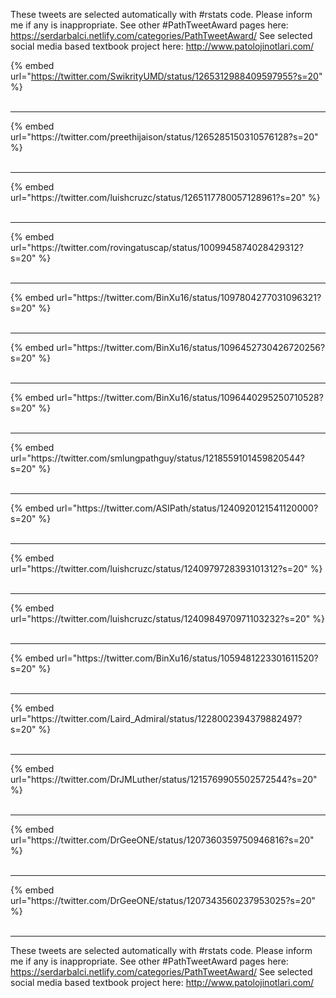 

These tweets are selected automatically with #rstats code. Please inform me if any is inappropriate.
See other #PathTweetAward pages here: https://serdarbalci.netlify.com/categories/PathTweetAward/ 
See selected social media based textbook project here: http://www.patolojinotlari.com/

{% embed url="https://twitter.com/SwikrityUMD/status/1265312988409597955?s=20" %}<br>
<br>
<hr>
{% embed url="https://twitter.com/preethijaison/status/1265285150310576128?s=20" %}<br>
<br>
<hr>
{% embed url="https://twitter.com/luishcruzc/status/1265117780057128961?s=20" %}<br>
<br>
<hr>
{% embed url="https://twitter.com/rovingatuscap/status/1009945874028429312?s=20" %}<br>
<br>
<hr>
{% embed url="https://twitter.com/BinXu16/status/1097804277031096321?s=20" %}<br>
<br>
<hr>
{% embed url="https://twitter.com/BinXu16/status/1096452730426720256?s=20" %}<br>
<br>
<hr>
{% embed url="https://twitter.com/BinXu16/status/1096440295250710528?s=20" %}<br>
<br>
<hr>
{% embed url="https://twitter.com/smlungpathguy/status/1218559101459820544?s=20" %}<br>
<br>
<hr>
{% embed url="https://twitter.com/ASIPath/status/1240920121541120000?s=20" %}<br>
<br>
<hr>
{% embed url="https://twitter.com/luishcruzc/status/1240979728393101312?s=20" %}<br>
<br>
<hr>
{% embed url="https://twitter.com/luishcruzc/status/1240984970971103232?s=20" %}<br>
<br>
<hr>
{% embed url="https://twitter.com/BinXu16/status/1059481223301611520?s=20" %}<br>
<br>
<hr>
{% embed url="https://twitter.com/Laird_Admiral/status/1228002394379882497?s=20" %}<br>
<br>
<hr>
{% embed url="https://twitter.com/DrJMLuther/status/1215769905502572544?s=20" %}<br>
<br>
<hr>
{% embed url="https://twitter.com/DrGeeONE/status/1207360359750946816?s=20" %}<br>
<br>
<hr>
{% embed url="https://twitter.com/DrGeeONE/status/1207343560237953025?s=20" %}<br>
<br>
<hr>


These tweets are selected automatically with #rstats code. Please inform me if any is inappropriate.
See other #PathTweetAward pages here: https://serdarbalci.netlify.com/categories/PathTweetAward/ 
See selected social media based textbook project here: http://www.patolojinotlari.com/
